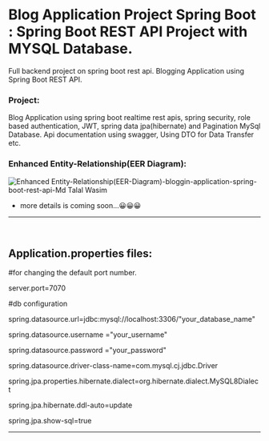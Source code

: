 # Blog Application Project Spring Boot : Spring Boot REST API Project with MYSQL Database.
Full backend project on spring boot rest api. Blogging Application using Spring Boot REST API.

<h3>Project:</h3> Blog Application using spring boot realtime rest apis, spring security, role based authentication, JWT, spring data jpa(hibernate) and Pagination MySql Database. Api documentation using swagger, Using DTO for Data Transfer etc.


### Enhanced Entity-Relationship(EER Diagram):


<!--![blogging-application-spring-boot-EER Diagram-Md Talal Wasim-Enhanced Entity-Relationship](https://github.com/mdtalalwasim/blog-application-spring-boot-rest-api/assets/91146041/b810f354-4a21-41ee-9182-dda7055fb4a1)-->



![Enhanced Entity-Relationship(EER-Diagram)-bloggin-application-spring-boot-rest-api-Md Talal Wasim](https://github.com/mdtalalwasim/blog-application-spring-boot-rest-api/assets/91146041/85d1199f-5703-448c-a72e-80fe7a9bc1f5)




- more details is coming soon...😀😀😀



<hr>
<br>

## Application.properties files:

#for changing the default port number.

server.port=7070

#db configuration

spring.datasource.url=jdbc:mysql://localhost:3306/"your_database_name"

spring.datasource.username ="your_username"

spring.datasource.password ="your_password"

spring.datasource.driver-class-name=com.mysql.cj.jdbc.Driver

spring.jpa.properties.hibernate.dialect=org.hibernate.dialect.MySQL8Dialect

spring.jpa.hibernate.ddl-auto=update

spring.jpa.show-sql=true

<hr>

